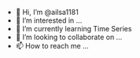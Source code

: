 - 👋 Hi, I’m @ailsa1181
- 👀 I’m interested in ...
- 🌱 I’m currently learning Time Series
- 💞️ I’m looking to collaborate on ...
- 📫 How to reach me ...

<!---
ailsa1181/ailsa1181 is a ✨ special ✨ repository because its `README.md` (this file) appears on your GitHub profile.
You can click the Preview link to take a look at your changes.
--->
